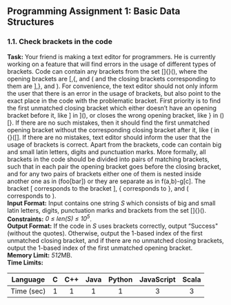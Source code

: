 ## Programming Assignment 1: Basic Data Structures
### 1.1. Check brackets in the code
**Task:** Your friend is making a text editor for programmers. He is currently working on a feature that will find errors in the usage of different types of brackets. Code can contain any brackets from the set []{}(), where the opening brackets are [,{, and ( and the closing brackets corresponding to them are ],}, and ). For convenience, the text editor should not only inform the user that there is an error in the usage of brackets, but also point to the exact place in the code with the problematic bracket. First priority is to find the first unmatched closing bracket which either doesn’t have an opening bracket before it, like ] in ](), or closes the wrong opening bracket, like } in ()[}. If there are no such mistakes, then it should find the first unmatched opening bracket without the corresponding closing bracket after it, like ( in {}([]. If there are no mistakes, text editor should inform the user that the usage of brackets is correct. Apart from the brackets, code can contain big and small latin letters, digits and punctuation marks. More formally, all brackets in the code should be divided into pairs of matching brackets, such that in each pair the opening bracket goes before the closing bracket, and for any two pairs of brackets either one of them is nested inside another one as in (foo[bar]) or they are separate as in f(a,b)-g[c]. The bracket [ corresponds to the bracket ], { corresponds to }, and ( corresponds to ).\
**Input Format:** Input contains one string *S* which consists of big and small latin letters, digits, punctuation marks and brackets from the set []{}().\
**Constraints:** *0 ≤ len(S) ≤ 10<sup>5</sup>*.\
**Output Format:** If the code in *S* uses brackets correctly, output “Success" (without the quotes). Otherwise, output the 1-based index of the first unmatched closing bracket, and if there are no unmatched closing brackets, output the 1-based index of the first unmatched opening bracket.\
**Memory Limit:** *512*MB.\
**Time Limits:**

|Language|C|C++|Java|Python|JavaScript|Scala|
|:-:|:-:|:-:|:-:|:-:|:-:|:-:|
|Time (sec)|1|1|1|1|3|3|

```python

```
